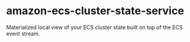 # amazon-ecs-cluster-state-service
Materialized local view of your ECS cluster state built on top of the ECS event stream.
